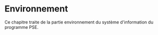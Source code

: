 # Environnement

Ce chapitre traite de la partie environnement du système d'information du programme PSE.
